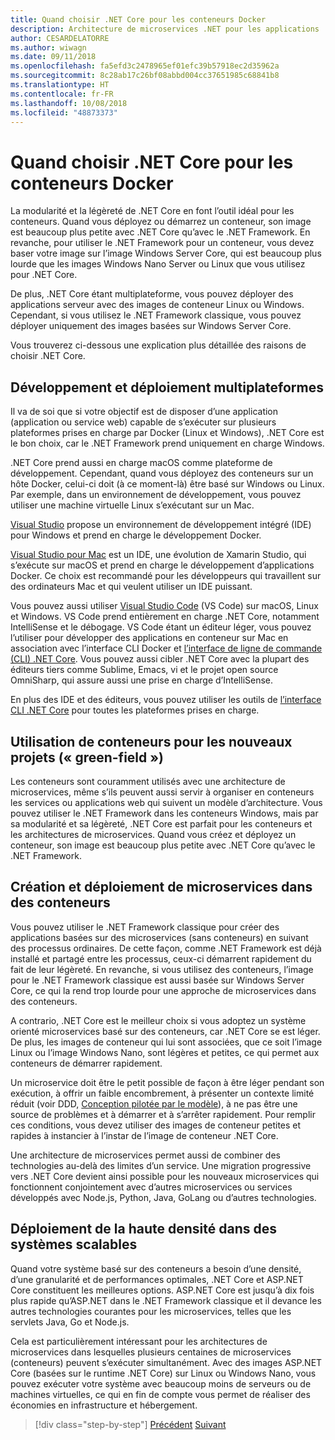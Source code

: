 ```yaml
---
title: Quand choisir .NET Core pour les conteneurs Docker
description: Architecture de microservices .NET pour les applications .NET en conteneur | Quand choisir .NET Core pour les conteneurs Docker
author: CESARDELATORRE
ms.author: wiwagn
ms.date: 09/11/2018
ms.openlocfilehash: fa5efd3c2478965ef01efc39b57918ec2d35962a
ms.sourcegitcommit: 8c28ab17c26bf08abbd004cc37651985c68841b8
ms.translationtype: HT
ms.contentlocale: fr-FR
ms.lasthandoff: 10/08/2018
ms.locfileid: "48873373"
---
```

# <a name="when-to-choose-net-core-for-docker-containers"></a>Quand choisir .NET Core pour les conteneurs Docker

La modularité et la légèreté de .NET Core en font l’outil idéal pour les conteneurs. Quand vous déployez ou démarrez un conteneur, son image est beaucoup plus petite avec .NET Core qu’avec le .NET Framework. En revanche, pour utiliser le .NET Framework pour un conteneur, vous devez baser votre image sur l’image Windows Server Core, qui est beaucoup plus lourde que les images Windows Nano Server ou Linux que vous utilisez pour .NET Core.

De plus, .NET Core étant multiplateforme, vous pouvez déployer des applications serveur avec des images de conteneur Linux ou Windows. Cependant, si vous utilisez le .NET Framework classique, vous pouvez déployer uniquement des images basées sur Windows Server Core.

Vous trouverez ci-dessous une explication plus détaillée des raisons de choisir .NET Core.

## <a name="developing-and-deploying-cross-platform"></a>Développement et déploiement multiplateformes

Il va de soi que si votre objectif est de disposer d’une application (application ou service web) capable de s’exécuter sur plusieurs plateformes prises en charge par Docker (Linux et Windows), .NET Core est le bon choix, car le .NET Framework prend uniquement en charge Windows.

.NET Core prend aussi en charge macOS comme plateforme de développement. Cependant, quand vous déployez des conteneurs sur un hôte Docker, celui-ci doit (à ce moment-là) être basé sur Windows ou Linux. Par exemple, dans un environnement de développement, vous pouvez utiliser une machine virtuelle Linux s’exécutant sur un Mac.

[Visual Studio](https://www.visualstudio.com/vs/) propose un environnement de développement intégré (IDE) pour Windows et prend en charge le développement Docker.

[Visual Studio pour Mac](https://www.visualstudio.com/vs/visual-studio-mac/) est un IDE, une évolution de Xamarin Studio, qui s’exécute sur macOS et prend en charge le développement d’applications Docker. Ce choix est recommandé pour les développeurs qui travaillent sur des ordinateurs Mac et qui veulent utiliser un IDE puissant.

Vous pouvez aussi utiliser [Visual Studio Code](https://code.visualstudio.com/) (VS Code) sur macOS, Linux et Windows. VS Code prend entièrement en charge .NET Core, notamment IntelliSense et le débogage. VS Code étant un éditeur léger, vous pouvez l’utiliser pour développer des applications en conteneur sur Mac en association avec l’interface CLI Docker et [l’interface de ligne de commande (CLI) .NET Core](https://docs.microsoft.com/dotnet/core/tools/?tabs=netcore2x). Vous pouvez aussi cibler .NET Core avec la plupart des éditeurs tiers comme Sublime, Emacs, vi et le projet open source OmniSharp, qui assure aussi une prise en charge d’IntelliSense.

En plus des IDE et des éditeurs, vous pouvez utiliser les outils de [l’interface CLI .NET Core](https://docs.microsoft.com/dotnet/core/tools/?tabs=netcore2x) pour toutes les plateformes prises en charge.

## <a name="using-containers-for-new-green-field-projects"></a>Utilisation de conteneurs pour les nouveaux projets (« green-field »)

Les conteneurs sont couramment utilisés avec une architecture de microservices, même s’ils peuvent aussi servir à organiser en conteneurs les services ou applications web qui suivent un modèle d’architecture. Vous pouvez utiliser le .NET Framework dans les conteneurs Windows, mais par sa modularité et sa légèreté, .NET Core est parfait pour les conteneurs et les architectures de microservices. Quand vous créez et déployez un conteneur, son image est beaucoup plus petite avec .NET Core qu’avec le .NET Framework.

## <a name="creating-and-deploying-microservices-on-containers"></a>Création et déploiement de microservices dans des conteneurs

Vous pouvez utiliser le .NET Framework classique pour créer des applications basées sur des microservices (sans conteneurs) en suivant des processus ordinaires. De cette façon, comme .NET Framework est déjà installé et partagé entre les processus, ceux-ci démarrent rapidement du fait de leur légèreté. En revanche, si vous utilisez des conteneurs, l’image pour le .NET Framework classique est aussi basée sur Windows Server Core, ce qui la rend trop lourde pour une approche de microservices dans des conteneurs.

A contrario, .NET Core est le meilleur choix si vous adoptez un système orienté microservices basé sur des conteneurs, car .NET Core se est léger. De plus, les images de conteneur qui lui sont associées, que ce soit l’image Linux ou l’image Windows Nano, sont légères et petites, ce qui permet aux conteneurs de démarrer rapidement.

Un microservice doit être le petit possible de façon à être léger pendant son exécution, à offrir un faible encombrement, à présenter un contexte limité réduit (voir DDD, [Conception pilotée par le modèle](https://en.wikipedia.org/wiki/Domain-driven_design)), à ne pas être une source de problèmes et à démarrer et à s’arrêter rapidement. Pour remplir ces conditions, vous devez utiliser des images de conteneur petites et rapides à instancier à l’instar de l’image de conteneur .NET Core.

Une architecture de microservices permet aussi de combiner des technologies au-delà des limites d’un service. Une migration progressive vers .NET Core devient ainsi possible pour les nouveaux microservices qui fonctionnent conjointement avec d’autres microservices ou services développés avec Node.js, Python, Java, GoLang ou d’autres technologies.

## <a name="deploying-high-density-in-scalable-systems"></a>Déploiement de la haute densité dans des systèmes scalables

Quand votre système basé sur des conteneurs a besoin d’une densité, d’une granularité et de performances optimales, .NET Core et ASP.NET Core constituent les meilleures options. ASP.NET Core est jusqu’à dix fois plus rapide qu’ASP.NET dans le .NET Framework classique et il devance les autres technologies courantes pour les microservices, telles que les servlets Java, Go et Node.js.

Cela est particulièrement intéressant pour les architectures de microservices dans lesquelles plusieurs centaines de microservices (conteneurs) peuvent s’exécuter simultanément. Avec des images ASP.NET Core (basées sur le runtime .NET Core) sur Linux ou Windows Nano, vous pouvez exécuter votre système avec beaucoup moins de serveurs ou de machines virtuelles, ce qui en fin de compte vous permet de réaliser des économies en infrastructure et hébergement.


>[!div class="step-by-step"]
[Précédent](general-guidance.md)
[Suivant](net-framework-container-scenarios.md)
